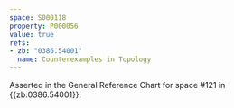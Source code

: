 ```yaml
---
space: S000118
property: P000056
value: true
refs:
- zb: "0386.54001"
  name: Counterexamples in Topology
---
```


Asserted in the General Reference Chart for space #121 in
{{zb:0386.54001}}.

